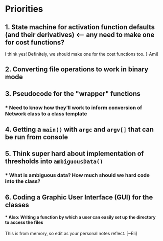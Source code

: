 # Priorities
## 1. State machine for activation function defaults (and their derivatives) <-- any need to make one for cost functions?
 I think yes! Definitely, we should make one for the cost functions too. (-Ami)
## 2. Converting file operations to work in binary mode
## 3. Pseudocode for the "wrapper" functions
### * Need to know how they'll work to inform conversion of Network class to a class template
## 4. Getting a `main()` with `argc` and `argv[]` that can be run from console
## 5. Think super hard about implementation of thresholds into `ambiguousData()`
### * What is ambiguous data? How much should we hard code into the class?
## 6. Coding a Graphic User Interface (GUI) for the classes 
#### * Also: Writing a function by which a user can easily set up the directory to access the files

This is from memory, so edit as your personal notes reflect. [~Eli]

